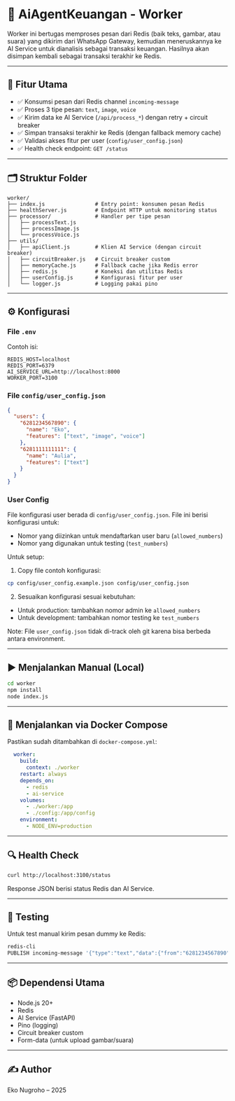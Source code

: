 # 🧠 AiAgentKeuangan - Worker

Worker ini bertugas memproses pesan dari Redis (baik teks, gambar, atau suara) yang dikirim dari WhatsApp Gateway, kemudian meneruskannya ke AI Service untuk dianalisis sebagai transaksi keuangan. Hasilnya akan disimpan kembali sebagai transaksi terakhir ke Redis.

---

## 🚀 Fitur Utama

- ✅ Konsumsi pesan dari Redis channel `incoming-message`
- ✅ Proses 3 tipe pesan: `text`, `image`, `voice`
- ✅ Kirim data ke AI Service (`/api/process_*`) dengan retry + circuit breaker
- ✅ Simpan transaksi terakhir ke Redis (dengan fallback memory cache)
- ✅ Validasi akses fitur per user (`config/user_config.json`)
- ✅ Health check endpoint: `GET /status`

---

## 🗂️ Struktur Folder

```
worker/
├── index.js                # Entry point: konsumen pesan Redis
├── healthServer.js         # Endpoint HTTP untuk monitoring status
├── processor/              # Handler per tipe pesan
│   ├── processText.js
│   ├── processImage.js
│   └── processVoice.js
├── utils/                  
│   ├── apiClient.js        # Klien AI Service (dengan circuit breaker)
│   ├── circuitBreaker.js   # Circuit breaker custom
│   ├── memoryCache.js      # Fallback cache jika Redis error
│   ├── redis.js            # Koneksi dan utilitas Redis
│   ├── userConfig.js       # Konfigurasi fitur per user
│   └── logger.js           # Logging pakai pino
```

---

## ⚙️ Konfigurasi

### File `.env`
Contoh isi:

```env
REDIS_HOST=localhost
REDIS_PORT=6379
AI_SERVICE_URL=http://localhost:8000
WORKER_PORT=3100
```

### File `config/user_config.json`

```json
{
  "users": {
    "6281234567890": {
      "name": "Eko",
      "features": ["text", "image", "voice"]
    },
    "6281111111111": {
      "name": "Aulia",
      "features": ["text"]
    }
  }
}
```

### User Config
File konfigurasi user berada di `config/user_config.json`. File ini berisi konfigurasi untuk:
- Nomor yang diizinkan untuk mendaftarkan user baru (`allowed_numbers`)
- Nomor yang digunakan untuk testing (`test_numbers`)

Untuk setup:
1. Copy file contoh konfigurasi:
```bash
cp config/user_config.example.json config/user_config.json
```

2. Sesuaikan konfigurasi sesuai kebutuhan:
- Untuk production: tambahkan nomor admin ke `allowed_numbers`
- Untuk development: tambahkan nomor testing ke `test_numbers`

Note: File `user_config.json` tidak di-track oleh git karena bisa berbeda antara environment.

---

## ▶️ Menjalankan Manual (Local)

```bash
cd worker
npm install
node index.js
```

---

## 🐳 Menjalankan via Docker Compose

Pastikan sudah ditambahkan di `docker-compose.yml`:

```yaml
  worker:
    build:
      context: ./worker
    restart: always
    depends_on:
      - redis
      - ai-service
    volumes:
      - ./worker:/app
      - ./config:/app/config
    environment:
      - NODE_ENV=production
```

---

## 🔍 Health Check

```bash
curl http://localhost:3100/status
```

Response JSON berisi status Redis dan AI Service.

---

## 🧪 Testing

Untuk test manual kirim pesan dummy ke Redis:

```bash
redis-cli
PUBLISH incoming-message '{"type":"text","data":{"from":"6281234567890","text":"beli pulsa 20 ribu","messageId":"abc","timestamp":"...","pushName":"Eko"}}'
```

---

## 📦 Dependensi Utama

- Node.js 20+
- Redis
- AI Service (FastAPI)
- Pino (logging)
- Circuit breaker custom
- Form-data (untuk upload gambar/suara)

---

## ✍️ Author

Eko Nugroho – 2025  
